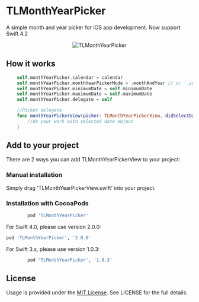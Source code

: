 # TLMonthYearPicker
A simple month and year picker for iOS app development. Now support Swift 4.2

<p align="center">
 <img src="https://github.com/lee5783/TLMonthYearPicker/raw/master/demo.gif" alt="TLMonthYearPicker"/>
</p>

## How it works

```swift
    self.monthYearPicker.calendar = calendar
    self.monthYearPicker.monthYearPickerMode = .monthAndYear // or '.year'
    self.monthYearPicker.minimumDate = self.minimumDate
    self.monthYearPicker.maximumDate = self.maximumDate
    self.monthYearPicker.delegate = self

    //Picker delegate
    func monthYearPickerView(picker: TLMonthYearPickerView, didSelectDate date: Date) {
        //do your work with selected date object
    }
```

## Add to your project

There are 2 ways you can add TLMonthYearPickerView to your project:

### Manual installation

Simply drag 'TLMonthYearPickerView.swift' into your project.

### Installation with CocoaPods
```ruby
        pod 'TLMonthYearPicker'
```
For Swift 4.0, please use version 2.0.0:
```ruby
pod 'TLMonthYearPicker', '2.0.0'
```
For Swift 3.x, please use version 1.0.3:
```ruby
        pod 'TLMonthYearPicker', '1.0.3'
```
## License
Usage is provided under the [MIT License](http://opensource.org/licenses/mit-license.php). See LICENSE for the full details.

